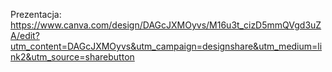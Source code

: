 Prezentacja: https://www.canva.com/design/DAGcJXMOyvs/M16u3t_cizD5mmQVgd3uZA/edit?utm_content=DAGcJXMOyvs&utm_campaign=designshare&utm_medium=link2&utm_source=sharebutton